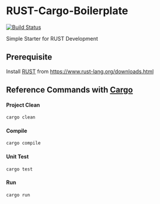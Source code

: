 # RUST-Cargo-Boilerplate

[![Build Status](https://travis-ci.org/jasonlam604/rust-boilerplate.svg?branch=master)](https://travis-ci.org/jasonlam604/rust-boilerplate)

Simple Starter for RUST Development

Prerequisite 
--------------------------------------------------------

Install [RUST](https://www.rust-lang.org/) from https://www.rust-lang.org/downloads.html

Reference Commands with [Cargo](http://doc.crates.io/)
--------------------------------------------------------

#### Project Clean

```bash
cargo clean
```

#### Compile 

```bash
cargo compile
```

#### Unit Test

```bash
cargo test
```

#### Run

```bash
cargo run
```

